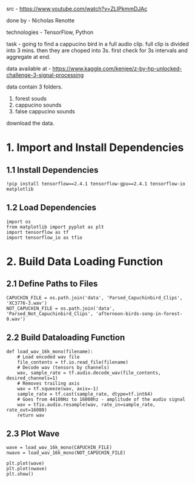 src - https://www.youtube.com/watch?v=ZLIPkmmDJAc

done by - Nicholas Renotte

technologies - TensorFlow, Python

task - going to find a cappucino bird in a full audio clip. full clip is divided into 3 mins. then they are choped into 3s. first check for 3s intervals and aggregate at end. 

data available at - https://www.kaggle.com/kenjee/z-by-hp-unlocked-challenge-3-signal-processing 

data contain 3 folders. 
  1. forest souds 
  2. cappucino sounds 
  3. false cappucino sounds 

download the data. 

# 1. Import and Install Dependencies
## 1.1 Install Dependencies
`!pip install tensorflow==2.4.1 tensorflow-gpu==2.4.1 tensorflow-io matplotlib`
## 1.2 Load Dependencies
```python3
import os
from matplotlib import pyplot as plt
import tensorflow as tf 
import tensorflow_io as tfio
```
# 2. Build Data Loading Function
## 2.1 Define Paths to Files
```python3
CAPUCHIN_FILE = os.path.join('data', 'Parsed_Capuchinbird_Clips', 'XC3776-3.wav')
NOT_CAPUCHIN_FILE = os.path.join('data', 'Parsed_Not_Capuchinbird_Clips', 'afternoon-birds-song-in-forest-0.wav')
```
## 2.2 Build Dataloading Function

```python3
def load_wav_16k_mono(filename):
    # Load encoded wav file
    file_contents = tf.io.read_file(filename)
    # Decode wav (tensors by channels) 
    wav, sample_rate = tf.audio.decode_wav(file_contents, desired_channels=1)
    # Removes trailing axis
    wav = tf.squeeze(wav, axis=-1)
    sample_rate = tf.cast(sample_rate, dtype=tf.int64)
    # Goes from 44100Hz to 16000hz - amplitude of the audio signal
    wav = tfio.audio.resample(wav, rate_in=sample_rate, rate_out=16000)
    return wav
```

## 2.3 Plot Wave
```python3
wave = load_wav_16k_mono(CAPUCHIN_FILE)
nwave = load_wav_16k_mono(NOT_CAPUCHIN_FILE)
```

```python3
plt.plot(wave)
plt.plot(nwave)
plt.show()
```
